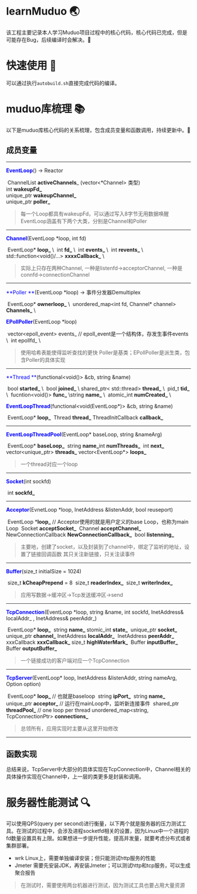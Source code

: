 # learnMuduo 🌏
该工程主要记录本人学习Muduo项目过程中的核心代码，核心代码已完成，但是可能存在Bug，后续编译时会解决。🐖

# 快速使用 🔧
可以通过执行`autobuild.sh`直接完成代码的编译。


# muduo库梳理 📚
以下是muduo库核心代码的关系梳理，包含成员变量和函数调用，持续更新中。🚀
## 成员变量
***

<font color=blue>**EventLoop**</font>() → Reactor

​	ChannelList **activeChannels**_ (vector<*Channel> 类型)     
​	int **wakeupFd_**     
​	unique_ptr<Channel> **wakeupChannel_**     
​	unique_ptr<Poller> **poller_**     

> 每一个Loop都具有wakeupFd，可以通过写入8字节无用数据唤醒
> EventLoop涵盖有下两个大类，分别是Channel和Poller

***

<font color=blue>**Channel**</font>(EventLoop *loop, int fd)

​	EventLoop* **loop_**	\\
​	int **fd_**	\\
​	int **events_**	\\
​	int **revents_**	\\
​	std::function<void()/...> **xxxxCallback_**	\\

> 实际上只存在两种Channel, 一种是listenfd→acceptorChannel, 一种是connfd→connectionChannel

***

<font color=blue>**Poller **</font>(EventLoop *loop)  →  事件分发器Demultiplex

​	EventLoop* **ownerloop_**	\\
​	unordered_map<int fd, Channel* channel> **Channels_**	\\

<font color=blue>**EPollPoller**</font>(EventLoop *loop) 

​	vector<epoll_event>  events_	// epoll_event是一个结构体，存发生事件events	\\
​	int epollfd_	\\

> 使用哈希表能使得监听查找的更快
> Poller是基类；EPollPoller是派生类，包含Poller的具体实现

***

<font color=blue>**Thread **</font>(functional<void()> &cb, string &name) 

​	bool **started_**	\\
​	bool **joined_**	\\
​	shared_ptr< std::thread> **thread_**	\\
​	pid_t **tid_**	\\
​	fucntion<void()> **func_**	\\
​	string **name_**	\\
​	atomic_int **numCreated_**	\\

<font color=blue>**EventLoopThread**</font>(functional<void(EventLoop*)> &cb, string &name)

​	EventLoop* **loop_**
​	Thread **thread_**
​	ThreadInitCallback **callback_**

***

<font color=blue>**EventLoopThreadPool**</font>(EventLoop* baseLoop,   string &nameArg)

​	EventLoop* **baseLoop_**
​	string **name_**
​	int **numThreads_**
​	int **next_**
​	vector<unique_ptr<EventLoopThread>> **threads_**
​	vector<EventLoop*> **loops_**

> 一个thread对应一个loop

***

<font color=blue>**Socket**</font>(int sockfd)

​	int **sockfd_**

***

<font color=blue>**Acceptor**</font>(EvnetLoop *loop,    InetAddress &listenAddr,    bool reuseport)

​	EventLoop ***loop_**  // Acceptor使用的就是用户定义的base Loop，也称为main Loop
​	Socket **acceptSocket_**
​	Channel **acceptChannel_**
​	NewConnectionCallback **NewConnectionCallback_**
​	bool **listenning_**

> 主要地，创建了socket，以及封装到了channel中，绑定了监听的地址，设置了链接回调函数
> 其只关注新链接，只关注读事件

***

<font color=blue>**Buffer**</font>(size_t initialSize = 1024)

​	size_t **kCheapPrepend** = 8
​	size_t **readerIndex_**
​	size_t **writerIndex_**

> 应用写数据→缓冲区→Tcp发送缓冲区→send

***

<font color=blue>**TcpConnection**</font>(EventLoop *loop,      string &name,     int sockfd, 
				InetAddress& localAddr_ ,   InetAddress& peerAddr_)

​	EventLoop* **loop_**
​	string **name_**
​	stomic_int **state_**
​	unique_ptr<Socket> **socket_**
​	unique_ptr<Channel> **channel_**
​	InetAddress **localAddr_**
​	InetAddress **peerAddr_**
​	xxxCallback **xxxCallback_**
​	size_t **highWaterMark_**
​	Buffer **inputBuffer_**
​	Buffer **outputBuffer_**

> 一个链接成功的客户端对应一个TcpConnection

***

<font color=blue>**TcpServer**</font>(EventLoop* loop,   InetAddress &listenAddr,   string nameArg,   Option option)

​	EventLoop* **loop_**  // 也就是baseloop
​	string **ipPort_**
​	string **name_**
​	unique_ptr<Acceptor> **acceptor_**   // 运行在mainLoop中，监听新连接事件
​	shared_ptr<EventLoopThreadPool> **threadPool_**  // one loop per thread
​	unordered_map<string, TcpConnectionPtr> **connections_**

> 总领所有，应用实现时主要从这里开始修改

***

## 函数实现
总结来说，TcpServer中大部分的具体实现在TcpConnection中，Channel相关的具体操作实现在Channel中，上一层的类更多是封装和调用。


# 服务器性能测试 🔍
可以使用QPS(query per second)进行衡量，以下两个就是服务器的压力测试工具。在测试的过程中，会涉及进程socketfd相关的设置，因为Linux中一个进程的fd数量设置具有上限。如果想进一步提升性能，提高并发量，就要考虑分布式或者集群部署。

- wrk		Linux上，需要单独编译安装；但只能测试http服务的性能
- Jmeter           需要先安装JDK，再安装Jmeter；可以测试http和tcp服务，可以生成聚合报告

> 在测试时，需要使用两台机器进行测试，因为测试工具也要占用大量资源
